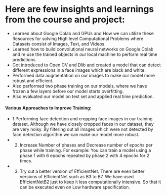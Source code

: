 
# Here are few insights and learnings from the course and project:
*	Learned about Google Colab and GPUs and How we can utilize these Resources for solving High level Computational Problems where Datasets consist of Images, Text, and Videos.
*	Learned how to build convolutional neural networks on Google Colab and re use the trained objects in our local machine to perform real time predictions.
*	Got introduced to Open CV and Dlib and created a model that can detect different expressions in a face images which are black and white.
*	Performed data augmentation on our images to make our model more robust and efficient.
*	Also performed two phase training on our models, where we have frozen a few layers before our model starts overfitting. 
*	Also evaluated our model on test set and applied real time prediction.

#### Various Approaches to Improve Training: 
* 1.Performing face detection and cropping face images in our training dataset.  Although we have closely cropped faces in our dataset, they are very noisy.   By filtering out all images which were not detected by face detection algorithm we can make our model more robust.
* 2. Increase Number of phases and Decrease number of epochs per phase while training. For example:  You can train a model using a phase 1 with 6 epochs repeated by phase 2 with 4 epochs for 2 times. 
* 3. Try out a better version of EfficientNet. There are even better versions of EfficientNet such as B3 to B7. We have used EfficientNetB2 just to keep it less computationally intensive. So that it can be executed even on Low hardware specification. 
